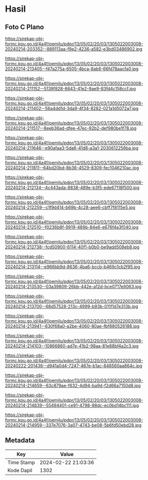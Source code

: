 # Hasil

## Foto C Plano

https://sirekap-obj-formc.kpu.go.id/4a4f/pemilu/pdpr/13/05/02/20/03/1305022003008-20240214-203352--889113aa-f9e2-4236-a582-e3bd03486902.jpg

https://sirekap-obj-formc.kpu.go.id/4a4f/pemilu/pdpr/13/05/02/20/03/1305022003008-20240214-213405--f47a275a-6505-4bca-8ab6-66fd78aacfa0.jpg

https://sirekap-obj-formc.kpu.go.id/4a4f/pemilu/pdpr/13/05/02/20/03/1305022003008-20240214-211152--5139f828-6643-41e2-9ae9-83fd4c158ccf.jpg

https://sirekap-obj-formc.kpu.go.id/4a4f/pemilu/pdpr/13/05/02/20/03/1305022003008-20240214-211402--56a4dd1d-3da9-4f34-8282-021a1d5072a7.jpg

https://sirekap-obj-formc.kpu.go.id/4a4f/pemilu/pdpr/13/05/02/20/03/1305022003008-20240214-211517--8eeb36ad-dfee-47ec-92b2-def980be1f78.jpg

https://sirekap-obj-formc.kpu.go.id/4a4f/pemilu/pdpr/13/05/02/20/03/1305022003008-20240214-211646--e90afaa3-5da6-41d8-a3a1-2030612256ba.jpg

https://sirekap-obj-formc.kpu.go.id/4a4f/pemilu/pdpr/13/05/02/20/03/1305022003008-20240214-211811--64bd20bd-8b36-4529-8309-fec1046210ac.jpg

https://sirekap-obj-formc.kpu.go.id/4a4f/pemilu/pdpr/13/05/02/20/03/1305022003008-20240214-212134--4c443ada-8838-489e-b3f5-ede67118f500.jpg

https://sirekap-obj-formc.kpu.go.id/4a4f/pemilu/pdpr/13/05/02/20/03/1305022003008-20240214-212259--c1f9d414-b69b-4c28-aee6-cbff7f8115e5.jpg

https://sirekap-obj-formc.kpu.go.id/4a4f/pemilu/pdpr/13/05/02/20/03/1305022003008-20240214-212510--f0236b8f-9919-489b-84e6-e676f4a3f040.jpg

https://sirekap-obj-formc.kpu.go.id/4a4f/pemilu/pdpr/13/05/02/20/03/1305022003008-20240214-212738--fcd50900-6114-40f1-b0b0-be9add508eb8.jpg

https://sirekap-obj-formc.kpu.go.id/4a4f/pemilu/pdpr/13/05/02/20/03/1305022003008-20240214-213114--e966bb9d-8636-4ba6-bccb-b469c1cb2f95.jpg

https://sirekap-obj-formc.kpu.go.id/4a4f/pemilu/pdpr/13/05/02/20/03/1305022003008-20240214-213530--03a39809-26bb-442e-a12d-bce0717e6063.jpg

https://sirekap-obj-formc.kpu.go.id/4a4f/pemilu/pdpr/13/05/02/20/03/1305022003008-20240214-213700--68d57528-213c-4999-b93b-011f1d7e313b.jpg

https://sirekap-obj-formc.kpu.go.id/4a4f/pemilu/pdpr/13/05/02/20/03/1305022003008-20240214-213941--630f68a0-a2be-4060-80ae-fbf880526188.jpg

https://sirekap-obj-formc.kpu.go.id/4a4f/pemilu/pdpr/13/05/02/20/03/1305022003008-20240214-214103--10866860-ad7e-41b2-98aa-81e88bf4a2c3.jpg

https://sirekap-obj-formc.kpu.go.id/4a4f/pemilu/pdpr/13/05/02/20/03/1305022003008-20240222-201436--d941a0d4-7247-467e-b1ac-648560aa864c.jpg

https://sirekap-obj-formc.kpu.go.id/4a4f/pemilu/pdpr/13/05/02/20/03/1305022003008-20240214-214659--63c879ae-f632-4d94-ba9d-f2d66a7150d8.jpg

https://sirekap-obj-formc.kpu.go.id/4a4f/pemilu/pdpr/13/05/02/20/03/1305022003008-20240214-214839--55494401-ce91-4798-88dc-ec0bd14bc111.jpg

https://sirekap-obj-formc.kpu.go.id/4a4f/pemilu/pdpr/13/05/02/20/03/1305022003008-20240214-214959--337e7076-3a07-4743-be08-5b6fd50ebd28.jpg


## Metadata

| Key        | Value               |
| ---------- | ------------------- |
| Time Stamp | 2024-02-22 21:03:36 |
| Kode Dapil | 1302                |




